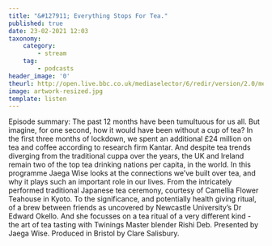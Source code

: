 ```yaml
---
title: "&#127911; Everything Stops For Tea."
published: true
date: 23-02-2021 12:03
taxonomy:
    category:
        - stream
    tag:
        - podcasts
header_image: '0'
theurl: http://open.live.bbc.co.uk/mediaselector/6/redir/version/2.0/mediaset/audio-nondrm-download/proto/http/vpid/p097j8r0.mp3
image: artwork-resized.jpg
template: listen
--- 
```

Episode summary: The past 12 months have been tumultuous for us all. But imagine, for one second, how it would have been without a cup of tea? In the first three months of lockdown, we spent an additional £24 million on tea and coffee according to research firm Kantar. And despite tea trends diverging from the traditional cuppa over the years, the UK and Ireland remain two of the top tea drinking nations per capita, in the world. In this programme Jaega Wise looks at the connections we’ve built over tea, and why it plays such an important role in our lives. From the intricately performed traditional Japanese tea ceremony, courtesy of Camellia Flower Teahouse in Kyoto. To the significance, and potentially health giving ritual, of a brew between friends as uncovered by Newcastle University’s Dr Edward Okello. And she focusses on a tea ritual of a very different kind - the art of tea tasting with Twinings Master blender Rishi Deb. Presented by Jaega Wise. Produced in Bristol by Clare Salisbury.
